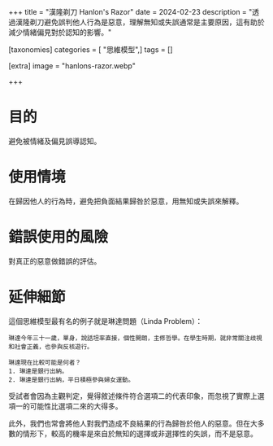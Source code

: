 +++
title = "漢隆剃刀 Hanlon's Razor"
date = 2024-02-23
description = "透過漢隆剃刀避免誤判他人行為是惡意，理解無知或失誤通常是主要原因，這有助於減少情緒偏見對於認知的影響。"

[taxonomies]
categories = [ "思維模型",]
tags = []

[extra]
image = "hanlons-razor.webp"

+++

# 目的
避免被情緒及偏見誤導認知。

# 使用情境
在歸因他人的行為時，避免把負面結果歸咎於惡意，用無知或失誤來解釋。

# 錯誤使用的風險
對真正的惡意做錯誤的評估。

# 延伸細節

這個思維模型最有名的例子就是琳達問題（Linda Problem）：

```
琳達今年三十一歲，單身，說話坦率直接，個性開朗，主修哲學。在學生時期，就非常關注歧視和社會正義，也參與反核遊行。

琳達現在比較可能是何者？
1. 琳達是銀行出納。
2. 琳達是銀行出納，平日積極參與婦女運動。
```

受試者會因為主觀判定，覺得敘述條件符合選項二的代表印象，而忽視了實際上選項一的可能性比選項二來的大得多。

此外，我們也常會將他人對我們造成不良結果的行為歸咎於他人的惡意。但在大多數的情形下，較高的機率是來自於無知的選擇或非選擇性的失誤，而不是惡意。
